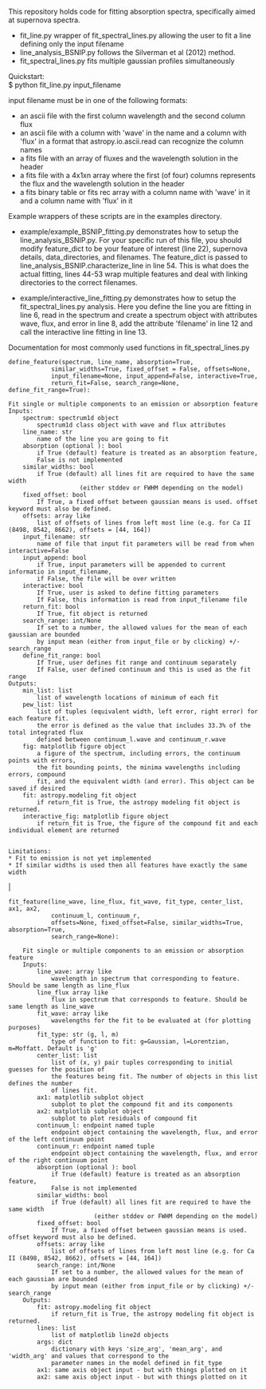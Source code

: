 This repository holds code for fitting absorption spectra, specifically aimed
at supernova spectra.

* fit\_line.py wrapper of fit\_spectral\_lines.py allowing the user to fit a line defining only the input filename
* line\_analysis\_BSNIP.py follows the Silverman et al (2012) method. 
* fit\_spectral\_lines.py fits multiple gaussian profiles simultaneously

Quickstart:  
$ python fit\_line.py input_filename

input filename must be in one of the following formats:
* an ascii file with the first column wavelength and the second column flux
* an ascii file with a column with 'wave' in the name and a column with 'flux' in a format that astropy.io.ascii.read can recognize the column names
* a fits file with an array of fluxes and the wavelength solution in the header
* a fits file with a 4x1xn array where the first (of four) columns represents the flux and the wavelength solution in the header
* a fits binary table or fits rec array with a column name with 'wave' in it and a column name with 'flux' in it


Example wrappers of these scripts are in the examples directory. 

* example/example\_BSNIP\_fitting.py demonstrates how to setup the line\_analysis\_BSNIP.py. 
For your specific run of this file, you should modify feature_dict to be 
your feature of interest (line 22), supernova details, data\_directories, and filenames.
The feature\_dict is passed to line\_analysis\_BSNIP.characterize\_line in line 54. 
This is what does the actual fitting, lines 44-53 wrap multiple features and deal
with linking directories to the correct filenames.

* example/interactive\_line\_fitting.py demonstrates how to setup the fit\_spectral\_lines.py analysis.
Here you define the line you are fitting in line 6, read in the spectrum and create a spectrum
object with attributes wave, flux, and error in line 8, add the attribute 'filename' in line 12
and call the interactive line fitting in line 13.

Documentation for most commonly used functions in fit\_spectral\_lines.py

    define_feature(spectrum, line_name, absorption=True, 
                similar_widths=True, fixed_offset = False, offsets=None,
                input_filename=None, input_append=False, interactive=True,
                return_fit=False, search_range=None, define_fit_range=True):
    
    Fit single or multiple components to an emission or absorption feature  
    Inputs:   
        spectrum: spectrum1d object  
            spectrum1d class object with wave and flux attributes  
        line_name: str  
            name of the line you are going to fit  
        absorption (optional ): bool  
            if True (default) feature is treated as an absorption feature,   
            False is not implemented  
        similar_widths: bool  
            if True (default) all lines fit are required to have the same width  
                        (either stddev or FWHM depending on the model)  
        fixed_offset: bool  
            If True, a fixed offset between gaussian means is used. offset keyword must also be defined.  
        offsets: array like  
            list of offsets of lines from left most line (e.g. for Ca II (8498, 8542, 8662), offsets = [44, 164])  
        input_filename: str  
            name of file that input fit parameters will be read from when interactive=False  
        input_append: bool  
            if True, input parameters will be appended to current informatio in input_filename,   
            if False, the file will be over written  
        interactive: bool  
            If True, user is asked to define fitting parameters  
            If False, this information is read from input_filename file  
        return_fit: bool  
            If True, fit object is returned  
        search_range: int/None  
            If set to a number, the allowed values for the mean of each gaussian are bounded  
            by input mean (either from input_file or by clicking) +/- search_range  
        define_fit_range: bool  
            If True, user defines fit range and continuum separately  
            If False, user defined continuum and this is used as the fit range  
    Outputs:  
        min_list: list  
            list of wavelength locations of minimum of each fit  
        pew_list: list  
            list of tuples (equivalent width, left error, right error) for each feature fit.  
            the error is defined as the value that includes 33.3% of the total integrated flux   
            defined between continuum_l.wave and continuum_r.wave  
        fig: matplotlib figure object  
            a figure of the spectrum, including errors, the continuum points with errors,   
            the fit bounding points, the minima wavelengths including errors, compound  
            fit, and the equivalent width (and error). This object can be saved if desired  
        fit: astropy.modeling fit object  
            if return_fit is True, the astropy modeling fit object is returned.  
        interactive_fig: matplotlib figure object  
            if return_fit is True, the figure of the compound fit and each individual element are returned  

    
    Limitations:  
    * Fit to emission is not yet implemented  
    * If similar widths is used then all features have exactly the same width  
|  

    fit_feature(line_wave, line_flux, fit_wave, fit_type, center_list, ax1, ax2,   
                continuum_l, continuum_r,  
                offsets=None, fixed_offset=False, similar_widths=True, absorption=True,  
                search_range=None):
        
        Fit single or multiple components to an emission or absorption feature  
        Inputs:  
            line_wave: array like  
                wavelength in spectrum that corresponding to feature. Should be same length as line_flux  
            line_flux array like  
                flux in spectrum that corresponds to feature. Should be same length as line_wave  
            fit_wave: array like  
                wavelengths for the fit to be evaluated at (for plotting purposes)  
            fit_type: str (g, l, m)  
                type of function to fit: g=Gaussian, l=Lorentzian, m=Moffatt. Default is 'g'  
            center_list: list  
                list of (x, y) pair tuples corresponding to initial guesses for the position of   
                the features being fit. The number of objects in this list defines the number  
                of lines fit.  
            ax1: matplotlib subplot object  
                subplot to plot the compound fit and its components  
            ax2: matplotlib subplot object  
                subplot to plot residuals of compound fit  
            continuum_l: endpoint named tuple  
                endpoint object containing the wavelength, flux, and error of the left continuum point   
            continuum_r: endpoint named tuple  
                endpoint object containing the wavelength, flux, and error of the right continuum point  
            absorption (optional ): bool  
                if True (default) feature is treated as an absorption feature,   
                False is not implemented  
            similar_widths: bool  
                if True (default) all lines fit are required to have the same width  
                            (either stddev or FWHM depending on the model)  
            fixed_offset: bool  
                If True, a fixed offset between gaussian means is used. offset keyword must also be defined.  
            offsets: array like  
                list of offsets of lines from left most line (e.g. for Ca II (8498, 8542, 8662), offsets = [44, 164])  
            search_range: int/None  
                If set to a number, the allowed values for the mean of each gaussian are bounded  
                by input mean (either from input_file or by clicking) +/- search_range  
        Outputs:  
            fit: astropy.modeling fit object  
                if return_fit is True, the astropy modeling fit object is returned.  
            lines: list  
                list of matplotlib line2d objects  
            args: dict  
                dictionary with keys 'size_arg', 'mean_arg', and 'width_arg' and values that correspond to the  
                parameter names in the model defined in fit_type  
            ax1: same axis object input - but with things plotted on it  
            ax2: same axis object input - but with things plotted on it  
            

              
        

